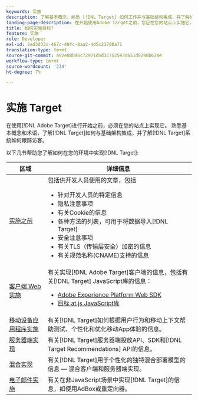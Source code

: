 ```yaml
---
keywords: 实施
description: 了解基本概念，熟悉 [!DNL Target] 如何工作并与基础结构集成，并了解如何跟踪访客。
landing-page-description: 在开始使用Adobe Target之前，您应在您的站点上实施它，了解一些基本概念和术语，并熟悉 [!DNL Target] 的工作方式。
title: 如何实施目标?
feature: 实施
role: Developer
exl-id: 2ad3d33c-467c-48fc-8aa2-4d5c21708a71
translation-type: tm+mt
source-git-commit: a92e88b46c72971d5d3c752593d651d8290b674e
workflow-type: tm+mt
source-wordcount: '234'
ht-degree: 7%

---
```


# 实施 Target

在使用[!DNL Adobe Target]进行开始之前，必须在您的站点上实现它。 熟悉基本概念和术语，了解[!DNL Target]如何与基础架构集成，并了解[!DNL Target]系统如何跟踪访客。

以下几节帮助您了解如何在您的环境中实现[!DNL Target]:

| 区域 | 详细信息 |
| --- | --- |
| [实施之前](c-considerations-before-you-implement-target/considerations-before-you-implement-target.md) | 包括供开发人员使用的文章，包括<ul><li>针对开发人员的特定信息</li><li>隐私注意事项</li><li>有关Cookie的信息<li>各种方法的列表，可用于将数据导入[!DNL Target]</li><li>安全注意事项</li><li>有关TLS（传输层安全）加密的信息</li><li>有关规范名称(CNAME)支持的信息</li></ul> |
| [客户端 Web 实施](/help/c-implementing-target/c-implementing-target-for-client-side-web/implement-target-for-client-side-web.md) | 有关实现[!DNL Adobe Target]客户端的信息，包括有关[!DNL Target] JavaScript库的信息：<ul><li>[Adobe Experience Platform Web SDK](/help/c-implementing-target/c-implementing-target-for-client-side-web/aep-web-sdk.md)</li><li>[目标 at.js JavaScript库](/help/c-implementing-target/c-implementing-target-for-client-side-web/c-how-atjs-works/how-atjs-works.md)</li></ul> |
| [移动设备应用程序实施](/help/c-target-mobile-app/target-mobile-app.md) | 有关[!DNL Target]如何根据用户行为和移动上下文帮助测试、个性化和优化移动App体验的信息。 |
| [服务器端实现](/help/c-implementing-target/c-api-and-sdk-overview/api-and-sdk-overview.md) | 有关[!DNL Target]服务器端投放API、SDK和[!DNL Target Recommendations] API的信息。 |
| [混合实现](/help/c-implementing-target/hybrid-implementation.md) | 有关[!DNL Target]用于个性化的独特混合部署模型的信息 — 混合客户端和服务器端实现。 |
| [电子邮件实施](c-non-javascript-based-implementation/non-javascript-based-implementation.md) | 有关在非JavaScript场景中实现[!DNL Target]的信息，如使用AdBox或重定向器。 |
